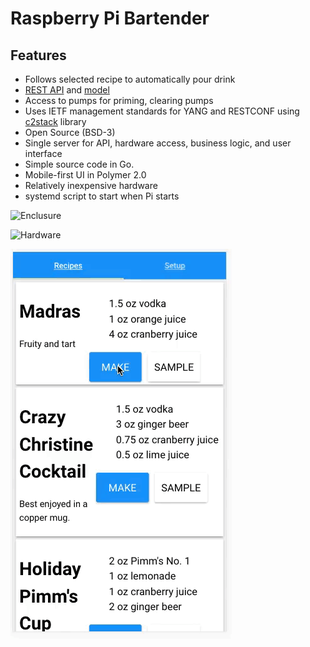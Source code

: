 # Raspberry Pi Bartender

## Features
* Follows selected recipe to automatically pour drink
* [REST API](https://github.com/dhubler/bartend/blob/master/docs/api.md) and [model](https://github.com/dhubler/bartend/blob/master/docs/api.svg)
* Access to pumps for priming, clearing pumps
* Uses IETF management standards for YANG and RESTCONF using [c2stack](https://github.com/c2stack/c2g) library
* Open Source (BSD-3)
* Single server for API, hardware access, business logic, and user interface
* Simple source code in Go.
* Mobile-first UI in Polymer 2.0
* Relatively inexpensive hardware
* systemd script to start when Pi starts


![Enclusure](https://github.com/dhubler/bartend/blob/master/docs/enclosure.jpg "Enclusure")


![Hardware](https://github.com/dhubler/bartend/blob/master/docs/hardware.jpg "Hardware")


![UI](https://github.com/dhubler/bartend/blob/master/docs/user-interface.gif "UI")